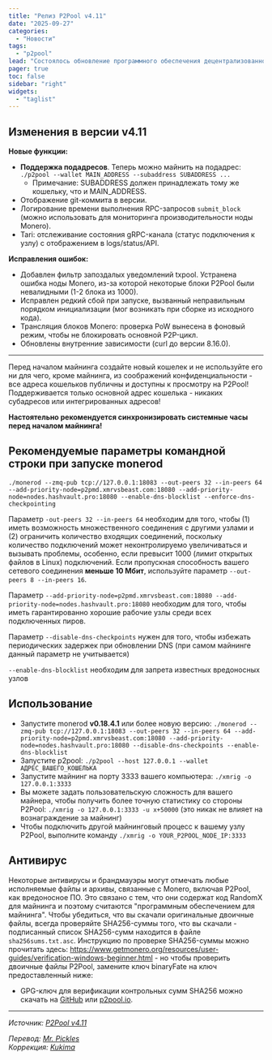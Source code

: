 ```yaml
---
title: "Релиз P2Pool v4.11"
date: "2025-09-27"
categories:
  - "Новости"
tags:
  - "p2pool"
lead: "Состоялось обновление программного обеспечения децентрализованного майнинг пула P2Pool до v4.11"
pager: true
toc: false
sidebar: "right"
widgets:
  - "taglist"
---
```


## Изменения в версии v4.11

**Новые функции:**

- **Поддержка подадресов**. Теперь можно майнить на подадрес: `./p2pool --wallet MAIN_ADDRESS --subaddress SUBADDRESS ...`
  - Примечание: SUBADDRESS должен принадлежать тому же кошельку, что и MAIN_ADDRESS.
- Отображение git-коммита в версии.
- Логирование времени выполнения RPC-запросов `submit_block` (можно использовать для мониторинга производительности ноды Monero).
- Tari: отслеживание состояния gRPC-канала (статус подключения к узлу) с отображением в logs/status/API.

**Исправления ошибок:**

- Добавлен фильтр запоздалых уведомлений txpool. Устранена ошибка ноды Monero, из-за которой некоторые блоки P2Pool были невалидными (1-2 блока из 1000).
- Исправлен редкий сбой при запуске, вызванный неправильным порядком инициализации (мог возникать при сборке из исходного кода).
- Трансляция блоков Monero: проверка PoW вынесена в фоновый режим, чтобы не блокировать основной P2P-цикл.
- Обновлены внутренние зависимости (curl до версии 8.16.0).

---

Перед началом майнинга создайте новый кошелек и не используйте его ни для чего, кроме майнинга, из соображений конфиденциальности - все адреса кошельков публичны и доступны к просмотру на P2Pool! Поддерживается только основной адрес кошелька - никаких субадресов или интегрированных адресов!

**Настоятельно рекомендуется синхронизировать системные часы перед началом майнинга!**

## Рекомендуемые параметры командной строки при запуске monerod

```
./monerod --zmq-pub tcp://127.0.0.1:18083 --out-peers 32 --in-peers 64 --add-priority-node=p2pmd.xmrvsbeast.com:18080 --add-priority-node=nodes.hashvault.pro:18080 --enable-dns-blocklist --enforce-dns-checkpointing
```

Параметр `-out-peers 32 --in-peers 64` необходим для того, чтобы (1) иметь возможность множественного соединения с другими узлами и (2) ограничить количество входящих соединений, поскольку количество подключений может неконтролируемо увеличиваться и вызывать проблемы, особенно, если превысит 1000 (лимит открытых файлов в Linux) подключений. Если пропускная способность вашего сетевого соединения **меньше 10 Мбит**, используйте параметр `--out-peers 8 --in-peers 16`.

Параметр `--add-priority-node=p2pmd.xmrvsbeast.com:18080 --add-priority-node=nodes.hashvault.pro:18080` необходим для того, чтобы иметь гарантированно хорошие рабочие узлы среди всех подключенных пиров.

Параметр `--disable-dns-checkpoints` нужен для того, чтобы избежать периодических задержек при обновлении DNS (при самом майнинге данный параметр не учитывается)

`--enable-dns-blocklist` необходим для запрета известных вредоносных узлов

## Использование

- Запустите monerod **v0.18.4.1** или более новую версию: `./monerod --zmq-pub tcp://127.0.0.1:18083 --out-peers 32 --in-peers 64 --add-priority-node=p2pmd.xmrvsbeast.com:18080 --add-priority-node=nodes.hashvault.pro:18080 --disable-dns-checkpoints --enable-dns-blocklist`
- Запустите p2pool: `./p2pool --host 127.0.0.1 --wallet АДРЕС_ВАШЕГО_КОШЕЛЬКА`
- Запустите майнинг на порту 3333 вашего компьютера: `./xmrig -o 127.0.0.1:3333`
- Вы можете задать пользовательскую сложность для вашего майнера, чтобы получить более точную статистику со стороны P2Pool: `./xmrig -o 127.0.0.1:3333 -u x+50000` (это никак не влияет на вознаграждение за майнинг)
- Чтобы подключить другой майнинговый процесс к вашему узлу P2Pool, выполните команду `./xmrig -o YOUR_P2POOL_NODE_IP:3333`

## Антивирус

Некоторые антивирусы и брандмауэры могут отмечать любые исполняемые файлы и архивы, связанные с Monero, включая P2Pool, как вредоносное ПО. Это связано с тем, что они содержат код RandomX для майнинга и поэтому считаются "программным обеспечением для майнинга". Чтобы убедиться, что вы скачали оригинальные двоичные файлы, всегда проверяйте SHA256-суммы того, что вы скачали - подписанный список SHA256-сумм находится в файле `sha256sums.txt.asc`. Инструкцию по проверке SHA256-суммы можно прочитать здесь: https://www.getmonero.org/resources/user-guides/verification-windows-beginner.html - но чтобы проверить двоичные файлы P2Pool, замените ключ binaryFate на ключ предоставленный ниже:

- GPG-ключ для верификации контрольных сумм SHA256 можно скачать на [GitHub](https://github.com/monero-project/gitian.sigs/blob/master/gitian-pubkeys/SChernykh.asc) или [p2pool.io](https://p2pool.io/SChernykh.asc).

---

_Источник: [P2Pool v4.11](https://github.com/SChernykh/p2pool/releases/tag/v4.11)_

_Перевод: [Mr. Pickles](https://t.me/v1docq47)_  
_Коррекция: [Kukima](https://t.me/Kukima)_
